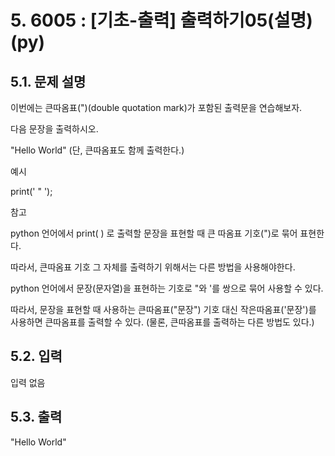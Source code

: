# 5. 6005 : [기초-출력] 출력하기05(설명)(py)
## 5.1. 문제 설명

이번에는 큰따옴표(")(double quotation mark)가 포함된 출력문을 연습해보자.

다음 문장을 출력하시오.

"Hello World"
(단, 큰따옴표도 함께 출력한다.)

예시

print(' " ');

참고

python 언어에서 print( ) 로 출력할 문장을 표현할 때 큰 따옴표 기호(")로 묶어 표현한다. 

따라서, 큰따옴표 기호 그 자체를 출력하기 위해서는 다른 방법을 사용해야한다.

python 언어에서 문장(문자열)을 표현하는 기호로 "와 '를 쌍으로 묶어 사용할 수 있다.

따라서, 문장을 표현할 때 사용하는 큰따옴표("문장") 기호 대신 작은따옴표('문장')를 사용하면 큰따옴표를 출력할 수 있다.
(물론, 큰따옴표를 출력하는 다른 방법도 있다.) 


## 5.2. 입력
입력 없음

## 5.3. 출력
"Hello World"